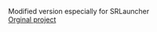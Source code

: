 Modified version especially for SRLauncher<br>
[Orginal project](https://github.com/SteamRE/DepotDownloader)
